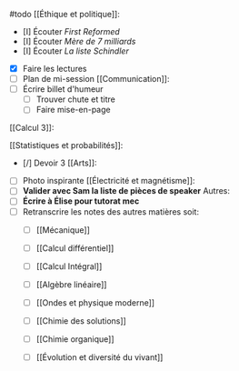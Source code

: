 #todo
[[Éthique et politique]]:
- [I] Écouter *First Reformed*
- [I] Écouter *Mère de 7 milliards*
- [I] Écouter *La liste Schindler*
- [x] Faire les lectures
- [ ] Plan de mi-session
[[Communication]]:
- [ ] Écrire billet d'humeur
	- [ ] Trouver chute et titre
	- [ ] Faire mise-en-page

[[Calcul 3]]:

[[Statistiques et probabilités]]:
- [/] Devoir 3
[[Arts]]:
- [ ] Photo inspirante
[[Électricité et magnétisme]]:
- [ ] **Valider avec Sam la liste de pièces de speaker**
Autres:
- [ ] **Écrire à Élise pour tutorat mec**
- [ ] Retranscrire les notes des autres matières soit:
	- [ ] [[Mécanique]]
	- [ ] [[Calcul différentiel]]
	- [ ] [[Calcul Intégral]]
	- [ ] [[Algèbre linéaire]]
	- [ ] [[Ondes et physique moderne]]
	- [ ] [[Chimie des solutions]]
	- [ ] [[Chimie organique]]
	- [ ] [[Évolution et diversité du vivant]]

